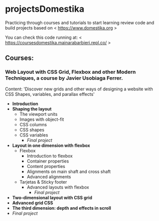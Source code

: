 # projectsDomestika
Practicing through courses and tutorials to start learning review code and build projects based on &lt; https://www.domestika.org &gt;

You can check this code running at: &lt; https://coursesdomestika.mainarabarbieri.repl.co/ &gt;

## Courses:
### Web Layout with CSS Grid, Flexbox and other Modern Techniques, a course by Javier Usobiaga Ferrer.

Content: 'Discover new grids and other ways of designing a website with CSS Shapes, variables, and parallax effects'
  - __Introduction__
  - __Shaping the layout__
    * The viewport units
    * Images with object-fit
    * CSS columns
    * CSS shapes
    * CSS variables
      * _Final project_
  - __Layout in one dimension with flexbox__
    * Flexbox
      * Introduction to flexbox
      * Container properties
      * Content properties
      * Alignments on main shaft and cross shaft
      * Advanced alignments
    * Tarjetas & Sticky footer
      * Advanced layouts with flexbox
        * _Final project_
  - __Two-dimensional layout with CSS grid__
  - __Advanced grid CSS__
  - __The third dimension: depth and effects in scroll__
  - _Final project_